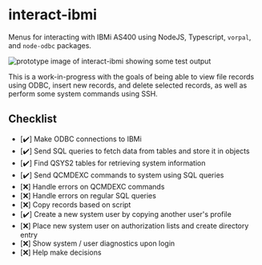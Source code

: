 # interact-ibmi

 Menus for interacting with IBMi AS400 using NodeJS, Typescript, `vorpal`, and `node-odbc` packages.

![prototype image of interact-ibmi showing some test output](https://user-images.githubusercontent.com/5181964/186485005-d9686590-5599-4329-bdfa-083d5dde18ea.png)

 This is a work-in-progress with the goals of being able to view file records using ODBC, insert new records, and delete selected records, as well as perform some system commands using SSH.

## Checklist

* [:heavy_check_mark:] Make ODBC connections to IBMi
* [:heavy_check_mark:] Send SQL queries to fetch data from tables and store it in objects
* [:heavy_check_mark:] Find QSYS2 tables for retrieving system information
* [:heavy_check_mark:] Send QCMDEXC commands to system using SQL queries
* [❌] Handle errors on QCMDEXC commands
* [❌] Handle errors on regular SQL queries
* [❌] Copy records based on script
* [:heavy_check_mark:] Create a new system user by copying another user's profile
* [❌] Place new system user on authorization lists and create directory entry
* [❌] Show system / user diagnostics upon login
* [❌] Help make decisions
